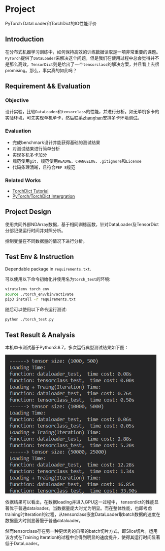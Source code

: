 # Project

PyTorch DataLoader和TorchDict的IO性能评价

## Introduction

在分布式机器学习训练中，如何保持高效的训练数据读取是一项非常重要的课题。`PyTorch`提供了`DataLoader`来解决这个问题，但是我们在使用过程中总会觉得并不是那么高效。`TensorDict`则是给出了一个`tensorclass`的解决方案，并且看上去很promising。那么，事实真的如此吗？

## Requirement && Evaluation

### Objective

设计实验，比较`DataLoader`和`tensorclass`的性能，并进行分析。如无单机多卡的实验环境，可先实现单机单卡，然后联系[zhanghan](maito:zhanghan@higgsasset.com)安排多卡环境测试。

### Evaluation

- 完成benchmark设计并能获得基础的测试结果
- 对测试结果进行简单分析
- 实现多机多卡加分
- 规范使用`git`，规范使用`README`、`CHANGELOG`、`.gitignore`和`License`
- 代码条理清晰，且符合`PEP 8`规范

### Related Works

- [TorchDict Tutorial](https://pytorch.org/tensordict/tutorials/tensordict_memory.html)
- [PyTorch/TorchDict Intergration](https://github.com/pytorch/pytorch/pull/112441)

## Project Design

使用共同外部NDArray数据，基于相同训练函数，针对DataLoader及TensorDict分部记录运行时间并对照分析。

控制变量在不同数据量的情况下进行分析。

## Test Env & Instruction

Dependable package in `requirements.txt`.

可以使用以下命令初始化并使用名为`torch_test`的环境:

```bash
virutalenv torch_env
source ./torch_env/bin/activate
pip3 install -r requirements.txt
```

随后可以使用以下命令运行测试:

```bash
python ./torch_test.py
```

## Test Result & Analysis

本机单卡测试基于Python3.8.7，多次运行典型测试结果如下图：

![pic/result.png loading failed](./pic/result.png)

依据结果可以看出，在数据loading并进入GPU这一过程中， tensordict的性能显著优于普通dataloader。当数据量庞大时尤为明显。而在整体性能，也即考虑training时Iteration的过程，从tensorclass嵌套DataLoader取batch数据的速度在数据量大时则显著慢于普通dataloader。

然而tensorclass存在另一种更优秀的自带的batch切片方式，即Slice切片。运用该方式在Training Iteration的过程中会得到明显的速度提升，使得其运行时间显著低于DataLoader。
